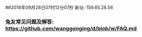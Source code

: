 ##2018年09月28日07时12分07秒 新址: 159.65.28.56
### 兔友常见问题及解答: https://github.com/wanggonging/d/blob/w/FAQ.md
